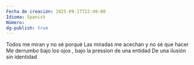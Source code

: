```yaml
---
Fecha de creación: 2025-09-17T22:49:00
Idioma: Spanish
Número:
dg-publish: true
---
```


Todos me miran y no sé porqué 
Las miradas me acechan y no sé que hacer 
Me derrumbo bajo los ojos , bajo la pression de una entidad
De una ilusión sin identidad 